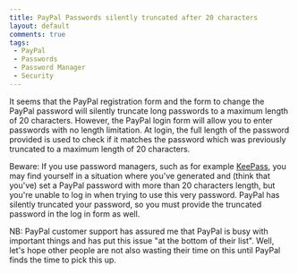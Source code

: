 ```yaml
---
title: PayPal Passwords silently truncated after 20 characters
layout: default
comments: true
tags:
 - PayPal
 - Passwords
 - Password Manager
 - Security
---
```


It seems that the PayPal registration form and the form to change the PayPal password will silently truncate long passwords to a maximum length of 20 characters. However, the PayPal login form will allow you to enter passwords with no length limitation. At login, the full length of the password provided is used to check if it matches the password which was previously truncated to a maximum length of 20 characters.

Beware: If you use password managers, such as for example [KeePass](https://en.wikipedia.org/wiki/KeePass), you may find yourself in a situation where you've generated and (think that you've) set a PayPal password with more than 20 characters length, but you're unable to log in when trying to use this very password. PayPal has silently truncated your password, so you must provide the truncated password in the log in form as well.

NB: PayPal customer support has assured me that PayPal is busy with important things and has put this issue "at the bottom of their list". Well, let's hope other people are not also wasting their time on this until PayPal finds the time to pick this up.

